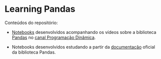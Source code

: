 # Learning Pandas

Conteúdos do repositório:

- [Notebooks](./programacao_dinamica/) desenvolvidos acompanhando os vídeos sobre a biblioteca [Pandas](https://pandas.pydata.org/docs/index.html) no [canal Programação Dinâmica](https://www.youtube.com/channel/UC70mr11REaCqgKke7DPJoLg).

- Notebooks desenvolvidos estudando a partir da [documentação](https://pandas.pydata.org/docs/index.html) oficial da biblioteca Pandas.